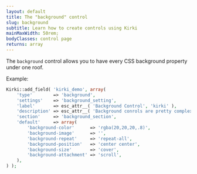 ```yaml
---
layout: default
title: The "background" control
slug: background
subtitle: Learn how to create controls using Kirki
mainMaxWidth: 50rem;
bodyClasses: control page
returns: array
---
```


The `background` control allows you to have every CSS background property under one roof.

Example:

```php
Kirki::add_field( 'kirki_demo', array(
	'type'        => 'background',
	'settings'    => 'background_setting',
	'label'       => esc_attr__( 'Background Control', 'kirki' ),
	'description' => esc_attr__( 'Background conrols are pretty complex - but extremely useful if properly used.', 'kirki' ),
	'section'     => 'background_section',
	'default'     => array(
		'background-color'      => 'rgba(20,20,20,.8)',
		'background-image'      => '',
		'background-repeat'     => 'repeat-all',
		'background-position'   => 'center center',
		'background-size'       => 'cover',
		'background-attachment' => 'scroll',
	),
) );
```
